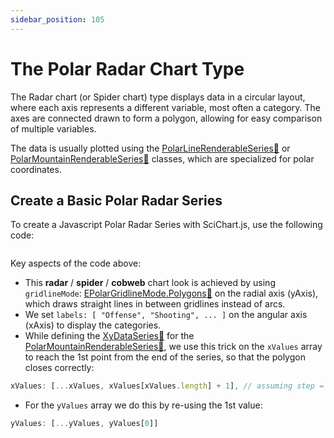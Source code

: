 ```yaml
---
sidebar_position: 105
---
```


# The Polar Radar Chart Type

The Radar chart (or Spider chart) type displays data in a circular layout, where each axis represents a different variable, most often a category. The axes are connected drawn to form a polygon, allowing for easy comparison of multiple variables.

The data is usually plotted using the [PolarLineRenderableSeries:blue_book:](https://www.scichart.com/documentation/js/v4/typedoc/classes/polarlinerenderableseries.html) or [PolarMountainRenderableSeries:blue_book:](https://www.scichart.com/documentation/js/v4/typedoc/classes/polarmountainrenderableseries.html) classes, which are specialized for polar coordinates.

<ChartFromSciChartDemo 
    src="http://stagingdemo2.scichart.com/demoiframe/polar-radar-chart"
    title="Polar Radar Chart"
/>

## Create a Basic Polar Radar Series

To create a Javascript Polar Radar Series with SciChart.js, use the following code:

```ts showLineNumbers {20,49-50} file=./Basic/demo.ts start=region_A_start end=region_A_end
```

<LiveDocSnippet name="./Basic/demo" />

Key aspects of the code above:
- This **radar** / **spider** / **cobweb** chart look is achieved by using `gridlineMode`: [EPolarGridlineMode.Polygons:blue_book:](https://www.scichart.com/documentation/js/v4/typedoc/enums/epolargridlinemode.html) on the radial axis (yAxis), which draws straight lines in between gridlines instead of arcs.
- We set `labels: [ "Offense", "Shooting", ... ]` on the angular axis (xAxis) to display the categories.
- While defining the [XyDataSeries:blue_book:](https://www.scichart.com/documentation/js/v4/typedoc/classes/xydataseries.html) for the [PolarMountainRenderableSeries:blue_book:](https://www.scichart.com/documentation/js/v4/typedoc/classes/polarmountainrenderableseries.html), we use this trick on the `xValues` array to reach the 1st point from the end of the series, so that the polygon closes correctly:
```js
xValues: [...xValues, xValues[xValues.length] + 1], // assuming step = 1
```

- For the `yValues` array we do this by re-using the 1st value:
```js
yValues: [...yValues, yValues[0]]
```